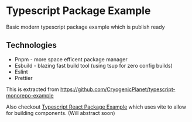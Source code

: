# Typescript Package Example

Basic modern typescript package example which is publish ready

## Technologies

- Pnpm - more space efficent package manager
- Esbuild - blazing fast build tool (using tsup for zero config builds)
- Eslint
- Prettier

This is extracted from https://github.com/CryogenicPlanet/typescript-monorepo-example

Also checkout [Typescript React Package Example](https://github.com/CryogenicPlanet/typescript-monorepo-example/tree/master/packages/package-b) which uses vite to allow for building components. (Will abstract soon)
